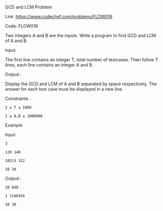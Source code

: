 GCD and LCM Problem 

Link :https://www.codechef.com/problems/FLOW016
 
Code: FLOW016

Two integers A and B are the inputs. Write a program to find GCD and LCM of A and B.

Input 

The first line contains an integer T, total number of testcases. Then follow T lines, each line contains an integer A and B.

Output :

Display the GCD and LCM of A and B separated by space respectively. The answer for each test case must be displayed in a new line.

Constraints :

	1 ≤ T ≤ 1000
 
	1 ≤ A,B ≤ 1000000

Example

Input 

	3 

	120 140

	10213 312

	10 30


Output :

	20 840

	1 3186456

	10 30

